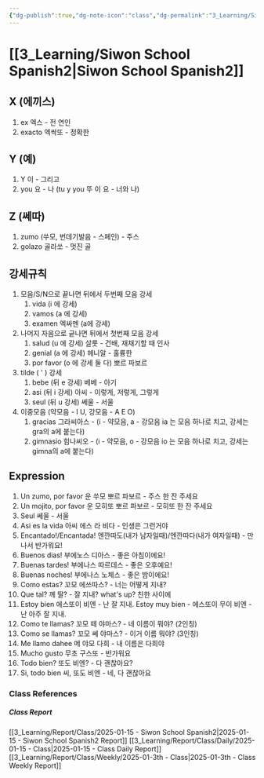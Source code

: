 ```yaml
---
{"dg-publish":true,"dg-note-icon":"class","dg-permalink":"3_Learning/Siwon-School-Spanish2","created-date":"2025-01-15 9:02:36 pm","date":"2025-01-15","type":"class","tags":["class","spanish"],"aliases":null,"title":"Siwon School Spanish","courseName":"NEW 왕초보 탈출 파닉스","permalink":"/3_Learning/Siwon-School-Spanish2/","dgPassFrontmatter":true,"noteIcon":"class"}
---
```



# [[3_Learning/Siwon School Spanish2\|Siwon School Spanish2]]
## X (에끼스)
1. ex 엑스 - 전 연인
2. exacto 엑싹또 - 정확한
## Y (예)
1. Y 이 - 그리고
2. you 요 - 나 (tu y you 뚜 이 요 - 너와 나)
## Z (쎄따)
1. zumo (쑤모, 번데기발음 - 스페인) - 주스
2. golazo 골라쏘 - 멋진 골
## 강세규칙
1. 모음/S/N으로 끝나면 뒤에서 두번째 모음 강세 
	1. vida (i 에 강세)
	2. vamos (a 에 강세)
	3. examen 엑싸멘 (a에 강세)
2. 나머지 자음으로 긑나면 뒤에서 첫번째 모음 강세
	1. salud (u 에 강세) 살룻 - 건배, 재채기할 때 인사
	2. genial (a 에 강세) 헤니알 - 훌륭한
	3. por favor (o 에 강세 둘 다) 뽀르 파보르
3. tilde ( ' ) 강세
	1. bebe (뒤 e 강세) 베베 - 아기
	2. asi (뒤 i 강세) 아씨 - 이렇게, 저렇게, 그렇게
	3. seul (뒤 u 강세) 쎄울 - 서울
4. 이중모음 (약모음 - I U, 강모음 - A E O)
	1. gracias 그라씨아스 - (i - 약모음, a - 강모음 ia 는 모음 하나로 치고, 강세는 gra의 a에 붙는다)
	2. gimnasio 힘나씨오 - (i - 약모음, o - 강모음 io 는 모음 하나로 치고, 강세는 gimna의 a에 붙는다)
## Expression
1. Un zumo, por favor 운 쑤모 뽀르 파보르 - 주스 한 잔 주세요
2. Un mojito, por favor 운 모히또 뽀르 파보르 - 모히또 한 잔 주세요
3. Seul 쎄울 - 서울
4. Asi es la vida 아씨 에스 라 비다 - 인생은 그런거야
5. Encantado!/Encantada! 엔깐따도(내가 남자일때)/엔깐따다(내가 여자일때) - 만나서 반가워요!
6. Buenos dias! 부에노스 디아스 - 좋은 아침이에요!
7. Buenas tardes! 부에나스 따르데스 - 좋은 오후예요!
8. Buenas noches! 부에나스 노체스 - 좋은 밤이에요!
9. Como estas? 꼬모 에쓰따스? - 너는 어떻게 지내?
10. Que tal? 께 딸? - 잘 지내? what's up? 친한 사이에 
11. Estoy bien 에스또이 비엔 - 난 잘 지내. Estoy muy bien - 에스또이 무이 비엔 - 난 아주 잘 지내.
12. Como te llamas? 꼬모 떼 야마스? - 네 이름이 뭐야? (2인칭)
13. Como se llamas? 꼬모 쎄 야마스? - 이거 이름 뭐야? (3인칭)
14. Me llamo dahee 메 야모 다희 - 내 이름은 다희야
15. Mucho gusto 무초 구스또 - 반가워요
16. Todo bien? 또도 비엔? - 다 괜찮아요?
17. Si, todo bien 씨, 또도 비엔 - 네, 다 괜찮아요


























### Class References
##### Class Report
[[3_Learning/Report/Class/2025-01-15 - Siwon School Spanish2\|2025-01-15 - Siwon School Spanish2 Report]]
[[3_Learning/Report/Class/Daily/2025-01-15 - Class\|2025-01-15 - Class Daily Report]]
[[3_Learning/Report/Class/Weekly/2025-01-3th - Class\|2025-01-3th - Class Weekly Report]]





